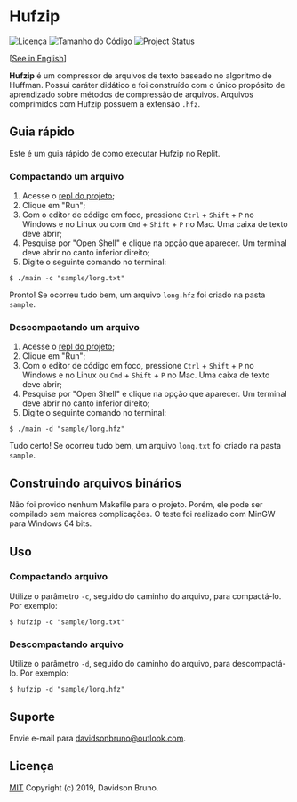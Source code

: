 # Hufzip

![Licença](https://img.shields.io/github/license/davidsonbrsilva/hufzip.svg) ![Tamanho do Código](https://img.shields.io/github/languages/code-size/davidsonbrsilva/hufzip) ![Project Status](https://img.shields.io/badge/status-stopped-red.svg)

[[See in English](README.md)]

**Hufzip** é um compressor de arquivos de texto baseado no algoritmo de Huffman. Possui caráter didático e foi construído com o único propósito de aprendizado sobre métodos de compressão de arquivos. Arquivos comprimidos com Hufzip possuem a extensão `.hfz`.

## Guia rápido

Este é um guia rápido de como executar Hufzip no Replit.

### Compactando um arquivo

1. Acesse o [repl do projeto](https://repl.it/@davidsonbrsilva/hufzip);
2. Clique em "Run";
3. Com o editor de código em foco, pressione `Ctrl` + `Shift` + `P` no Windows e no Linux ou com `Cmd` + `Shift` + `P` no Mac. Uma caixa de texto deve abrir;
4. Pesquise por "Open Shell" e clique na opção que aparecer. Um terminal deve abrir no canto inferior direito;
5. Digite o seguinte comando no terminal:
```
$ ./main -c "sample/long.txt"
```
Pronto! Se ocorreu tudo bem, um arquivo `long.hfz` foi criado na pasta `sample`.

### Descompactando um arquivo

1. Acesse o [repl do projeto](https://repl.it/@davidsonbrsilva/hufzip);
2. Clique em "Run";
3. Com o editor de código em foco, pressione `Ctrl` + `Shift` + `P` no Windows e no Linux ou `Cmd` + `Shift` + `P` no Mac. Uma caixa de texto deve abrir;
4. Pesquise por "Open Shell" e clique na opção que aparecer. Um terminal deve abrir no canto inferior direito;
5. Digite o seguinte comando no terminal:
```
$ ./main -d "sample/long.hfz"
```
Tudo certo! Se ocorreu tudo bem, um arquivo `long.txt` foi criado na pasta `sample`.

## Construindo arquivos binários

Não foi provido nenhum Makefile para o projeto. Porém, ele pode ser compilado sem maiores complicações. O teste foi realizado com MinGW para Windows 64 bits.

## Uso

### Compactando arquivo

Utilize o parâmetro `-c`, seguido do caminho do arquivo, para compactá-lo. Por exemplo:
```
$ hufzip -c "sample/long.txt"
```

### Descompactando arquivo

Utilize o parâmetro `-d`, seguido do caminho do arquivo, para descompactá-lo. Por exemplo:
```
$ hufzip -d "sample/long.hfz"
```

## Suporte

Envie e-mail para <davidsonbruno@outlook.com>.

## Licença

[MIT](LICENSE.md) Copyright (c) 2019, Davidson Bruno.
